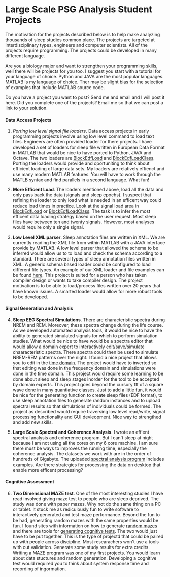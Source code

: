 Large Scale PSG Analysis Student Projects
=========================================
The motivation for the projects described below is to help make analyzing thousands of sleep studies common place. The projects are targeted at interdisciplinary types, engineers and computer scientists. All of the projects require programming. The projects could be developed in many different language. 

Are you a biology major and want to strengthen your programming skills, well there will be projects for you too. I suggest you start with a tutorial for your language of choice.  Python and JAVA are the most popular languages. MATLAB is my language of choice. Ther may be slight bias for the selection of examples that include MATLAB source code.


Do you have a project you want to post? Send me and email and I will post it here. 
Did you complete one of the projects? Email me so that we can post a link to your solution.


#### Data Access Projects

1. *Porting low level signal file loaders*. Data access projects in early programming projects involve using low level command to load text files. Engineers are often provided loader for there projects.  I have developed a set of loaders for sleep file written in European Data Format in MATLAB that would be nice to have ported to Python, JAVA and Octave.  The two loaders are [BlockEdfLoad](https://github.com/DennisDean/BlockEdfLoad/blob/master/README.md) and [BlockEdfLoadClass](https://github.com/DennisDean/BlockEdfLoadClass/blob/master/README.md). Porting the loaders would provide and oportuniting to think about efficient loading of large data sets. My loaders are relatively effienct and use many modern MATLAB features. You will have to work through the MATLB syntax and find parallels in a second language. What fun! 

2. **More Efficent Load**. The loaders mentioned above, load all the data and only pass back the data (signals and sleep epochs). I suspect that refining the loader to only load what is needed in an efficent way could reduce load times in practice. Look at the signal load area in [BlockEdfLoad](https://github.com/DennisDean/BlockEdfLoad/blob/master/README.md) or [BlockEdfLoadClass](https://github.com/DennisDean/BlockEdfLoadClass/blob/master/README.md). The task is to infer the most efficent data loading strategy based on the user request. Most sleep files have between ten and twenty signals.  However, most analyses would require only a single signal.

3. **Low Level XML parser**.  Sleep annotation files are written in XML. We are currently reading the XML file from within MATLAB with a JAVA interface provide by MATLAB.  A low level parser that allowed the schema to be inferred would allow us to to load and check the schema according to a standard.  There are several types of sleep annotation files written in XML.  A generic schema based loader could be configured to load different file types.  An example of our XML loader and file examples can be found [here](https://github.com/DennisDean/LoadCompumedicsAnnotationsClass). This project is suited for a person who has taken compiler design or wants to take compiler design.  The project motivation is to be able to load/process files written over 20 years that have known issues.  A smarted loader would allow for more robust tools to be developed.

#### Signal Generation and Analysis

4. **Sleep EEG Spectral Simulations**. There are characteristic spectra during NREM and REM. Moreover, these spectra change during the life course.  As we developed automated analysis tools, it would be nice to have the ability to generated simulated signals for which to perform simulation studies. What would be nice to have would be a spectra editor that would allow a domain expert to interactively edit/save/simulate chaaracteristic spectra.  There spectra could then be used to simulate NREM-REM patterns over the night. I found a nice project that allows you to edit in the [time domain](http://www.mathworks.com/matlabcentral/fileexchange/23526-waveform-generator-gui).  The project would have to inverted so that editing was done in the frequency domain and simulations were done in the time domain. This project would require some learning to be done about sleep and sleep stages inorder for the tool to be accepted by domain experts. This project goes beyond the cursory fft of a square wave done in many quantiative classes. Just to add a little fun, it would be nice for the generating function to create sleep files (EDF format), to use sleep annotation files to generate random instances and to upload spectral results so that simulations of individuals could be formed. The project as described would require traversing low level read/write, signal processing functionality and GUI devleopment. Nice way to strengthed and add new skills. 

5. **Large Scale Spectral and Coherence Analysis**. I wrote an effient spectral analysis and coherence program.  But I can't sleep at night because I am not using all the cores on my 6 core machine.  I am sure there must be ways to improves the running time, especially the coherence analysis. The datasets we work with are in the order of hundreds of Gigabyte. The uploaded [spectral analysis program](https://github.com/DennisDean/SpectralTrainFig/blob/master/README.md) includes examples. Are there strategies for processing the data on desktop that enable more efficent processing?

#### Cognitive Assessment

6. **Two Dimensional MAZE test**.  One of the most interesting studies I have read involved giving maze test to people who are sleep deprived.  The study was done with paper mazes. Why not do the same thing on a PC or tablet. It stuck me as rediculously fun to write software to interactively generated and test maze performance. Beyond the fun to be had, generating random mazes with the same properties would be fun. I found sites with information on how to generate [random mazes](http://www.mathworks.com/matlabcentral/fileexchange/6705-maze) and there are tools for [generating cognitive tests](https://psychtoolbox.org/HomePage). The two would just have to be put together.  This is the type of projectd that could be paired up with people across discipline.  Most researachers won't use a tools with out validation.  Generate some study results for extra credits. Writing a MAZE program was one of my first projects.  You would learn about data stuctures and random generation. Developing a cognitive test would required you to think about system response time and recording of ingormation.

